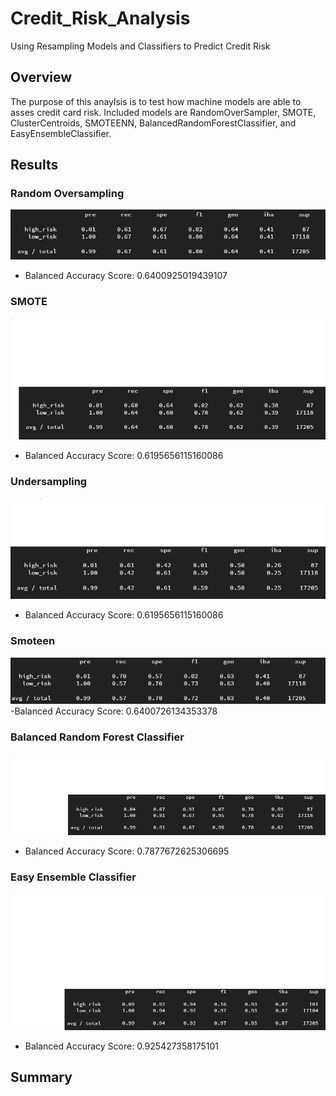 # Credit_Risk_Analysis
Using Resampling Models and Classifiers to Predict Credit Risk  

## Overview
The purpose of this anaylsis is to test how machine models are able to asses credit card risk. Included models are RandomOverSampler, SMOTE, ClusterCentroids, SMOTEENN, BalancedRandomForestClassifier, and EasyEnsembleClassifier.


## Results 

### Random Oversampling <br>

![randomover](https://github.com/DonnieData/Credit_Risk_Analysis/blob/main/img/randomoversampling%20.png)
- Balanced Accuracy Score: 0.6400925019439107

### SMOTE <br>

![smote](https://github.com/DonnieData/Credit_Risk_Analysis/blob/main/img/SMOTE.png)
- Balanced Accuracy Score: 0.6195656115160086

### Undersampling 
![undersampling](https://github.com/DonnieData/Credit_Risk_Analysis/blob/main/img/undersampling%20.png)
- Balanced Accuracy Score: 0.6195656115160086

### Smoteen <br>

![smoteenn](https://github.com/DonnieData/Credit_Risk_Analysis/blob/main/img/SMOTEENN.png)
-Balanced Accuracy Score: 0.6400726134353378

### Balanced Random Forest Classifier <br>

![random forest](https://github.com/DonnieData/Credit_Risk_Analysis/blob/main/img/random%20forest.png)
- Balanced Accuracy Score: 0.7877672625306695


### Easy Ensemble Classifier <br>

![easy ensemble](https://github.com/DonnieData/Credit_Risk_Analysis/blob/main/img/Easy%20Ensemble.png)
- Balanced Accuracy Score: 0.925427358175101

## Summary 
